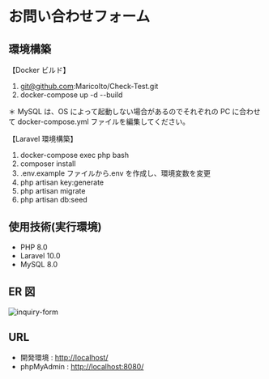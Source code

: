 # お問い合わせフォーム

## 環境構築

【Docker ビルド】

1. git@github.com:MaricoIto/Check-Test.git
2. docker-compose up -d --build

＊ MySQL は、OS によって起動しない場合があるのでそれぞれの PC に合わせて docker-compose.yml ファイルを編集してください。

【Laravel 環境構築】

1. docker-compose exec php bash
2. composer install
3. .env.example ファイルから.env を作成し、環境変数を変更
4. php artisan key:generate
5. php artisan migrate
6. php artisan db:seed

## 使用技術(実行環境)

- PHP 8.0
- Laravel 10.0
- MySQL 8.0

## ER 図

![inquiry-form](https://github.com/user-attachments/assets/e32b3092-1ed2-4143-9205-cd8e5cc5cfac)

## URL

- 開発環境 : <http://localhost/>
- phpMyAdmin : <http://localhost:8080/>
